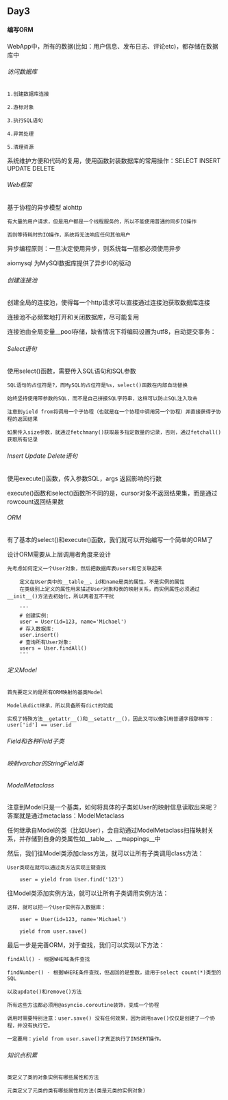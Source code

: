 ## Day3

#### 编写ORM
WebApp中，所有的数据(比如：用户信息、发布日志、评论etc)，都存储在数据库中

###### 访问数据库
	1.创建数据库连接
	
	2.游标对象
	
	3.执行SQL语句
	
	4.异常处理
	
	5.清理资源
	
系统维护方便和代码的复用，使用函数封装数据库的常用操作：SELECT INSERT UPDATE DELETE

###### Web框架
基于协程的异步模型 aiohttp
	
	有大量的用户请求，但是用户都是一个线程服务的，所以不能使用普通的同步IO操作
	
	否则等待耗时的IO操作，系统将无法响应任何其他用户
	
异步编程原则：一旦决定使用异步，则系统每一层都必须使用异步

aiomysql 为MySQl数据库提供了异步IO的驱动

###### 创建连接池
创建全局的连接池，使得每一个http请求可以直接通过连接池获取数据库连接

连接池不必频繁地打开和关闭数据库，尽可能复用

连接池由全局变量__pool存储，缺省情况下将编码设置为utf8，自动提交事务：

###### Select语句
使用select()函数，需要传入SQL语句和SQL参数

	SQL语句的占位符是?，而MySQL的占位符是%s，select()函数在内部自动替换
	
	始终坚持使用带参数的SQL，而不是自己拼接SQL字符串，这样可以防止SQL注入攻击
	
	注意到yield from将调用一个子协程（也就是在一个协程中调用另一个协程）并直接获得子协程的返回结果
	
	如果传入size参数，就通过fetchmany()获取最多指定数量的记录，否则，通过fetchall()获取所有记录
	
###### Insert Update Delete语句
使用execute()函数，传入参数SQL，args 返回影响的行数

execute()函数和select()函数所不同的是，cursor对象不返回结果集，而是通过rowcount返回结果数

###### ORM
有了基本的select()和execute()函数，我们就可以开始编写一个简单的ORM了

设计ORM需要从上层调用者角度来设计

	先考虑如何定义一个User对象，然后把数据库表users和它关联起来
	
		定义在User类中的__table__、id和name是类的属性，不是实例的属性
		在类级别上定义的属性用来描述User对象和表的映射关系，而实例属性必须通过__init__()方法去初始化，所以两者互不干扰
		
		'''
		# 创建实例:
		user = User(id=123, name='Michael')
		# 存入数据库:
		user.insert()
		# 查询所有User对象:
		users = User.findAll()
		'''
	
###### 定义Model
	首先要定义的是所有ORM映射的基类Model
	
	Model从dict继承，所以具备所有dict的功能
	
	实现了特殊方法__getattr__()和__setattr__()，因此又可以像引用普通字段那样写：user['id'] == user.id
	
###### Field和各种Field子类
###### 映射varchar的StringField类
###### ModelMetaclass
注意到Model只是一个基类，如何将具体的子类如User的映射信息读取出来呢？答案就是通过metaclass：ModelMetaclass

任何继承自Model的类（比如User），会自动通过ModelMetaclass扫描映射关系，并存储到自身的类属性如__table__、__mappings__中

然后，我们往Model类添加class方法，就可以让所有子类调用class方法：

	User类现在就可以通过类方法实现主键查找
	
		user = yield from User.find('123')
	
往Model类添加实例方法，就可以让所有子类调用实例方法：

	这样，就可以把一个User实例存入数据库：
	
		user = User(id=123, name='Michael')

		yield from user.save()
		
最后一步是完善ORM，对于查找，我们可以实现以下方法：

	findAll() - 根据WHERE条件查找
	
	findNumber() - 根据WHERE条件查找，但返回的是整数，适用于select count(*)类型的SQL
	
	以及update()和remove()方法
	
	所有这些方法都必须用@asyncio.coroutine装饰，变成一个协程
	
	调用时需要特别注意：user.save() 没有任何效果，因为调用save()仅仅是创建了一个协程，并没有执行它。
	
	一定要用：yield from user.save()才真正执行了INSERT操作。

###### 知识点积累

	类定义了类的对象实例有哪些属性和方法
	
	元类定义了元类的类有哪些属性和方法(类是元类的实例对象)
	



	
